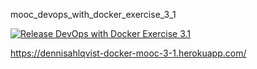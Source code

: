 mooc_devops_with_docker_exercise_3_1

[![Release DevOps with Docker Exercise 3.1](https://github.com/dennisahlqvist/mooc_devops_with_docker_exercise_3_1/actions/workflows/build.yml/badge.svg)](https://github.com/dennisahlqvist/mooc_devops_with_docker_exercise_3_1/actions/workflows/build.yml)


https://dennisahlqvist-docker-mooc-3-1.herokuapp.com/

